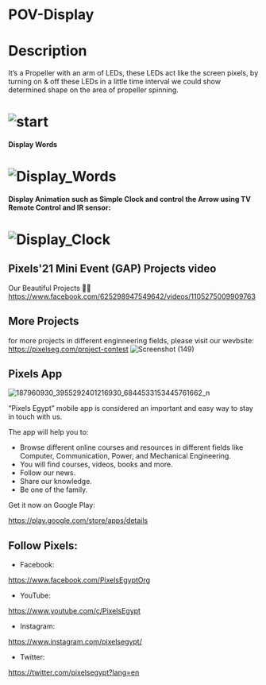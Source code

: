 ﻿# POV-Display


# Description
It’s a Propeller with an arm of LEDs, these LEDs act like the screen pixels, by turning on & off these LEDs in a little time interval we could show determined shape on the area of propeller spinning.

# ![start](https://user-images.githubusercontent.com/55362599/116882172-6b10df00-ac24-11eb-835c-38fb5a831504.gif)



#### Display Words

# ![Display_Words](https://user-images.githubusercontent.com/55362599/116873793-8b3aa100-ac18-11eb-9f05-6b08698dd78f.gif)

#### Display Animation such as Simple Clock and control the Arrow using TV Remote Control and IR sensor:

# ![Display_Clock](https://user-images.githubusercontent.com/55362599/116881597-bd053500-ac23-11eb-94fb-ba891174cddb.gif)



## Pixels'21 Mini Event (GAP) Projects video
Our Beautiful Projects 🖤✨
https://www.facebook.com/625298947549642/videos/1105275009909763

## More Projects
for more projects in different enginneering fields, please visit our wevbsite:
https://pixelseg.com/project-contest
![Screenshot (149)](https://user-images.githubusercontent.com/80456446/124113398-b18b8a00-da6b-11eb-8faf-70db2402673c.png)


## Pixels App 
![187960930_3955292401216930_6844533153445761662_n](https://user-images.githubusercontent.com/80456446/124113684-00392400-da6c-11eb-8779-cea0193eefb6.jpg)

“Pixels Egypt” mobile app is considered an important and easy way to stay in touch with us.

The app will help you to:

- Browse different online courses and resources in different fields like Computer, Communication, Power, and Mechanical Engineering.
- You will find courses, videos, books and more.
- Follow our news.
- Share our knowledge.
- Be one of the family.

Get it now on Google Play:

https://play.google.com/store/apps/details


## Follow Pixels:

- Facebook:

https://www.facebook.com/PixelsEgyptOrg

- YouTube:

https://www.youtube.com/c/PixelsEgypt

- Instagram:

https://www.instagram.com/pixelsegypt/

- Twitter:

https://twitter.com/pixelsegypt?lang=en

